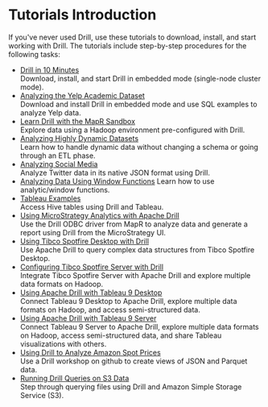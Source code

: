 # Tutorials Introduction
If you've never used Drill, use these tutorials to download, install, and start working with Drill. The tutorials include step-by-step procedures for the following tasks:

* [Drill in 10 Minutes]({{site.baseurl}}/docs/drill-in-10-minutes)  
  Download, install, and start Drill in embedded mode (single-node cluster mode).  
* [Analyzing the Yelp Academic Dataset]({{site.baseurl}}/docs/analyzing-the-yelp-academic-dataset)  
  Download and install Drill in embedded mode and use SQL examples to analyze Yelp data.  
* [Learn Drill with the MapR Sandbox]({{site.baseurl}}/docs/about-the-mapr-sandbox)  
  Explore data using a Hadoop environment pre-configured with Drill.  
* [Analyzing Highly Dynamic Datasets]({{site.baseurl}}/docs/analyzing-highly-dynamic-datasets)  
  Learn how to handle dynamic data without changing a schema or going through an ETL phase.
* [Analyzing Social Media]({{site.baseurl}}/docs/analyzing-social-media)  
  Analyze Twitter data in its native JSON format using Drill.  
* [Analyzing Data Using Window Functions]({{site.baseurl}}/docs/analyzing-data-using-window-functions)
  Learn how to use analytic/window functions. 
* [Tableau Examples]({{site.baseurl}}/docs/tableau-examples)  
  Access Hive tables using Drill and Tableau.  
* [Using MicroStrategy Analytics with Apache Drill]({{site.baseurl}}/docs/using-microstrategy-analytics-with-apache-drill/)  
  Use the Drill ODBC driver from MapR to analyze data and generate a report using Drill from the MicroStrategy UI.  
* [Using Tibco Spotfire Desktop with Drill]({{site.baseurl}}/docs/using-tibco-spotfire-desktop-with-drill/)  
  Use Apache Drill to query complex data structures from Tibco Spotfire Desktop.
* [Configuring Tibco Spotfire Server with Drill]({{site.baseurl}}/docs/configuring-tibco-spotfire-server-with-drill)  
  Integrate Tibco Spotfire Server with Apache Drill and explore multiple data formats on Hadoop.  
* [Using Apache Drill with Tableau 9 Desktop]({{site.baseurl}}/docs/using-apache-drill-with-tableau-9-desktop)  
  Connect Tableau 9 Desktop to Apache Drill, explore multiple data formats on Hadoop, and access semi-structured data.  
* [Using Apache Drill with Tableau 9 Server]({{site.baseurl}}/docs/using-apache-drill-with-tableau-9-server)  
  Connect Tableau 9 Server to Apache Drill, explore multiple data formats on Hadoop, access semi-structured data, and share Tableau visualizations with others.  
* [Using Drill to Analyze Amazon Spot Prices](https://github.com/vicenteg/spot-price-history/#drill-workshop---amazon-spot-prices)  
  Use a Drill workshop on github to create views of JSON and Parquet data.  
* [Running Drill Queries on S3 Data](http://drill.apache.org/blog/2014/12/09/running-sql-queries-on-amazon-s3/)  
  Step through querying files using Drill and Amazon Simple Storage Service (S3).  

